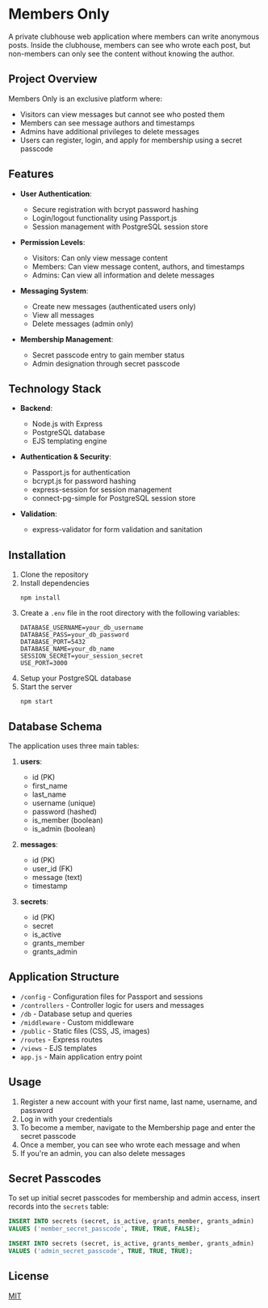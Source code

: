 # Members Only

A private clubhouse web application where members can write anonymous posts. Inside the clubhouse, members can see who wrote each post, but non-members can only see the content without knowing the author.

## Project Overview

Members Only is an exclusive platform where:
- Visitors can view messages but cannot see who posted them
- Members can see message authors and timestamps
- Admins have additional privileges to delete messages
- Users can register, login, and apply for membership using a secret passcode

## Features

- **User Authentication**:
  - Secure registration with bcrypt password hashing
  - Login/logout functionality using Passport.js
  - Session management with PostgreSQL session store

- **Permission Levels**:
  - Visitors: Can only view message content
  - Members: Can view message content, authors, and timestamps
  - Admins: Can view all information and delete messages

- **Messaging System**:
  - Create new messages (authenticated users only)
  - View all messages
  - Delete messages (admin only)

- **Membership Management**:
  - Secret passcode entry to gain member status
  - Admin designation through secret passcode

## Technology Stack

- **Backend**:
  - Node.js with Express
  - PostgreSQL database
  - EJS templating engine
  
- **Authentication & Security**:
  - Passport.js for authentication
  - bcrypt.js for password hashing
  - express-session for session management
  - connect-pg-simple for PostgreSQL session store
  
- **Validation**:
  - express-validator for form validation and sanitation

## Installation

1. Clone the repository
2. Install dependencies
   ```
   npm install
   ```
3. Create a `.env` file in the root directory with the following variables:
   ```
   DATABASE_USERNAME=your_db_username
   DATABASE_PASS=your_db_password
   DATABASE_PORT=5432
   DATABASE_NAME=your_db_name
   SESSION_SECRET=your_session_secret
   USE_PORT=3000
   ```
4. Setup your PostgreSQL database
5. Start the server
   ```
   npm start
   ```

## Database Schema

The application uses three main tables:

1. **users**:
   - id (PK)
   - first_name
   - last_name
   - username (unique)
   - password (hashed)
   - is_member (boolean)
   - is_admin (boolean)

2. **messages**:
   - id (PK)
   - user_id (FK)
   - message (text)
   - timestamp

3. **secrets**:
   - id (PK)
   - secret
   - is_active
   - grants_member
   - grants_admin

## Application Structure

- `/config` - Configuration files for Passport and sessions
- `/controllers` - Controller logic for users and messages
- `/db` - Database setup and queries
- `/middleware` - Custom middleware
- `/public` - Static files (CSS, JS, images)
- `/routes` - Express routes
- `/views` - EJS templates
- `app.js` - Main application entry point

## Usage

1. Register a new account with your first name, last name, username, and password
2. Log in with your credentials
3. To become a member, navigate to the Membership page and enter the secret passcode
4. Once a member, you can see who wrote each message and when
5. If you're an admin, you can also delete messages

## Secret Passcodes

To set up initial secret passcodes for membership and admin access, insert records into the `secrets` table:

```sql
INSERT INTO secrets (secret, is_active, grants_member, grants_admin) 
VALUES ('member_secret_passcode', TRUE, TRUE, FALSE);

INSERT INTO secrets (secret, is_active, grants_member, grants_admin) 
VALUES ('admin_secret_passcode', TRUE, TRUE, TRUE);
```

## License

[MIT](https://choosealicense.com/licenses/mit/)
